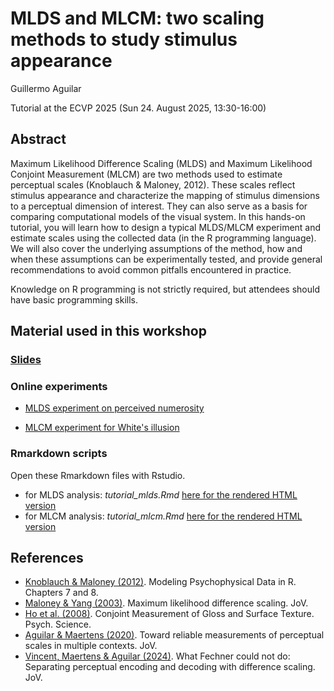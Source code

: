 # MLDS and MLCM: two scaling methods to study stimulus appearance
Guillermo Aguilar

Tutorial at the ECVP 2025 (Sun 24. August 2025, 13:30-16:00)

## Abstract
Maximum Likelihood Difference Scaling (MLDS) and Maximum Likelihood Conjoint Measurement (MLCM) are two methods used to estimate perceptual scales (Knoblauch & Maloney, 2012). These scales reflect stimulus appearance and characterize the mapping of stimulus dimensions to a perceptual dimension of interest. They can also serve as a basis for comparing computational models of the visual system. In this hands-on tutorial, you will learn how to design a typical MLDS/MLCM experiment and estimate scales using the collected data (in the R programming language). We will also cover the underlying assumptions of the method, how and when these assumptions can be experimentally tested, and provide general recommendations to avoid common pitfalls encountered in practice.

Knowledge on R programming is not strictly required, but attendees should have basic programming skills.

## Material used in this workshop

### [Slides](slides_tutorial.pdf)


### Online experiments

- [MLDS experiment on perceived numerosity](https://kutt.it/mlds-exp)

- [MLCM experiment for White's illusion](https://kutt.it/mlcm-exp)

### Rmarkdown scripts

Open these Rmarkdown files with Rstudio.

- for MLDS analysis: *tutorial_mlds.Rmd* [here for the rendered HTML version](https://computational-psychology.github.io/ecvp2025-mlds-mlcm-tutorial/tutorial_mlds.html)
- for MLCM analysis: *tutorial_mlcm.Rmd* [here for the rendered HTML version](https://computational-psychology.github.io/ecvp2025-mlds-mlcm-tutorial/tutorial_mlcm.html)


## References
- [Knoblauch & Maloney (2012)](https://link.springer.com/book/10.1007/978-1-4614-4475-6). Modeling Psychophysical Data in R. Chapters 7 and 8.
- [Maloney & Yang (2003)](https://jov.arvojournals.org/article.aspx?articleid=2192635). Maximum likelihood difference scaling. JoV.
- [Ho et al. (2008)](https://journals.sagepub.com/doi/abs/10.1111/j.1467-9280.2008.02067.x). Conjoint Measurement of Gloss and Surface Texture. Psych. Science.
- [Aguilar & Maertens (2020)](https://jov.arvojournals.org/article.aspx?articleid=2765453). Toward reliable measurements of perceptual scales in multiple contexts. JoV.
- [Vincent, Maertens & Aguilar (2024)](https://jov.arvojournals.org/article.aspx?articleid=2793650). What Fechner could not do: Separating perceptual encoding and decoding with difference scaling. JoV.
